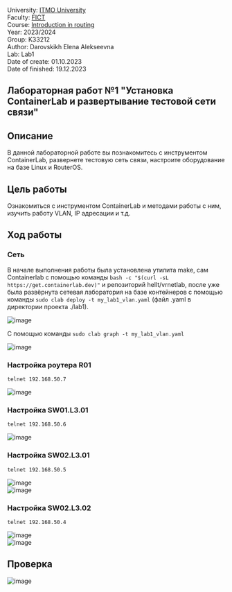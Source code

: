 University: [ITMO University](https://itmo.ru/ru/)  
Faculty: [FICT](https://fict.itmo.ru)  
Course: [Introduction in routing](https://github.com/itmo-ict-faculty/introduction-in-routing)  
Year: 2023/2024  
Group: K33212  
Author: Darovskikh Elena Alekseevna  
Lab: Lab1  
Date of create: 01.10.2023  
Date of finished: 19.12.2023


## Лабораторная работ №1 "Установка ContainerLab и развертывание тестовой сети связи"

## Описание  
В данной лабораторной работе вы познакомитесь с инструментом ContainerLab, развернете тестовую сеть связи, настроите оборудование на базе Linux и RouterOS.  

## Цель работы  
Ознакомиться с инструментом ContainerLab и методами работы с ним, изучить работу VLAN, IP адресации и т.д.

## Ход работы  

### Сеть  

В начале выполнения работы была установлена утилита make, сам Containerlab с помощью команды ```bash -c "$(curl -sL https://get.containerlab.dev)"``` и репозиторий hellt/vrnetlab, после уже была развёрнута сетевая лаборатория на базе контейнеров с помощью команды ```sudo clab deploy -t my_lab1_vlan.yaml``` (файл .yaml в директории проекта ./lab1). 

![image](https://github.com/lenaniridmi/2023_2024-introduction_in_routing-k33212-darovskikh_e_a/assets/90695447/3d59a576-38d8-4a37-94e9-25d5fba3d8dc)

С помощью команды ```sudo clab graph -t my_lab1_vlan.yaml```

![image](https://github.com/lenaniridmi/2023_2024-introduction_in_routing-k33212-darovskikh_e_a/assets/90695447/e5d24632-0653-4fcd-96f5-ac7bf80dde61)

### Настройка роутера R01  
```telnet 192.168.50.7```  

![image](https://github.com/lenaniridmi/2023_2024-introduction_in_routing-k33212-darovskikh_e_a/assets/90695447/6fed2703-dc22-43d0-a4ae-9700630df02a)

### Настройка SW01.L3.01  
```telnet 192.168.50.6``` 

![image](https://github.com/lenaniridmi/2023_2024-introduction_in_routing-k33212-darovskikh_e_a/assets/90695447/70e68d4a-bc47-4cda-86b6-69df8d842032)

### Настройка SW02.L3.01  
```telnet 192.168.50.5```  

![image](https://github.com/lenaniridmi/2023_2024-introduction_in_routing-k33212-darovskikh_e_a/assets/90695447/91096915-7d09-48a5-98c8-fe90e48bfea9)  
![image](https://github.com/lenaniridmi/2023_2024-introduction_in_routing-k33212-darovskikh_e_a/assets/90695447/8ce7c34f-c445-4b54-81c6-026be6ca56b9)  



### Настройка SW02.L3.02  
```telnet 192.168.50.4```  

![image](https://github.com/lenaniridmi/2023_2024-introduction_in_routing-k33212-darovskikh_e_a/assets/90695447/7a2bc4ca-938f-4ff1-ba4f-6f61ce91fb65)  
![image](https://github.com/lenaniridmi/2023_2024-introduction_in_routing-k33212-darovskikh_e_a/assets/90695447/d63e09c5-497b-41f7-b840-6b2404b8f29b)  





## Проверка  

![image](https://github.com/lenaniridmi/2023_2024-introduction_in_routing-k33212-darovskikh_e_a/assets/90695447/a1daa817-ed41-460f-9dcf-6cf881fb4ff9)
